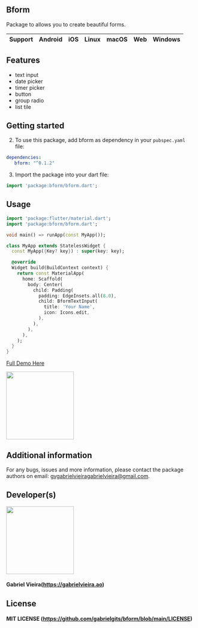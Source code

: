 ## Bform

Package to allows you to create beautiful forms.

| **Support** | Android | iOS | Linux | macOS | Web | Windows |
|-------------|---------|------|-------|--------|-----|-------------|

## Features

- text input
- date picker
- timer picker
- button
- group radio
- list tile

## Getting started

2. To use this package, add bform as dependency in your `pubspec.yaml` file:

```yaml
dependencies:
   bform: "^0.1.2"
```

3. Import the package into your dart file:

```dart
import 'package:bform/bform.dart';
```

## Usage

```dart
import 'package:flutter/material.dart';
import 'package:bform/bform.dart';

void main() => runApp(const MyApp());

class MyApp extends StatelessWidget {
  const MyApp({Key? key}) : super(key: key);

  @override
  Widget build(BuildContext context) {
    return const MaterialApp(
      home: Scaffold(
        body: Center(
          child: Padding(
            padding: EdgeInsets.all(8.0),
            child: BformTextInput(
              title: 'Your Name',
              icon: Icons.edit,
            ),
          ),
        ),
      ),
    );
  }
}

```

[Full Demo Here](https://github.com/gabrielgits/bform/tree/main/example)

[<img src="https://user-images.githubusercontent.com/72738617/209962432-d844f660-699d-402d-be8f-d06f8b7e1373.gif" width="180" />](https://github.com/gabrielgits/bform/tree/main/example)

## Additional information

For any bugs, issues and more information, please contact the package authors on email: gvgabrielvieiragabrielvieira@gmail.com.

## Developer(s)

[<img src="https://avatars.githubusercontent.com/u/72738617?v=4" width="180" />](https://gabrielvieira.ao)
#### **Gabriel Vieira**(https://gabrielvieira.ao)

## License

#### MIT LICENSE (https://github.com/gabrielgits/bform/blob/main/LICENSE) 

